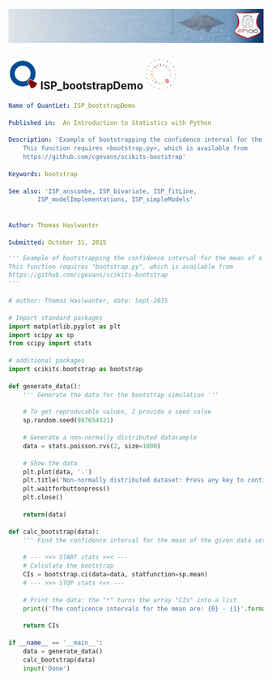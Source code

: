 
[<img src="../../../../pictures/quantletLogo_FH.png" alt="Intro to Statistics with Python">](https://github.com/thomas-haslwanter/statsintro_python)

## [<Img src="../../../../pictures/qloqo.png" alt="Visit QuantNet">](http://quantlet.de/) **ISP_bootstrapDemo** [<img src="../../../../pictures/QN2.png" width="60" alt="Visit QuantNet 2.0">](http://quantlet.de/)


```yaml
Name of QuantLet: ISP_bootstrapDemo

Published in:  An Introduction to Statistics with Python

Description: 'Example of bootstrapping the confidence interval for the mean of a sample distribution
    This function requires <bootstrap.py>, which is available from
    https://github.com/cgevans/scikits-bootstrap'

Keywords: bootstrap

See also: 'ISP_anscombe, ISP_bivariate, ISP_fitLine,
        ISP_modelImplementations, ISP_simpleModels'


Author: Thomas Haslwanter 

Submitted: October 31, 2015 

```

```py
''' Example of bootstrapping the confidence interval for the mean of a sample distribution
This function requires "bootstrap.py", which is available from
https://github.com/cgevans/scikits-bootstrap
'''

# author: Thomas Haslwanter, date: Sept-2015

# Import standard packages
import matplotlib.pyplot as plt
import scipy as sp
from scipy import stats

# additional packages
import scikits.bootstrap as bootstrap

def generate_data():
    ''' Generate the data for the bootstrap simulation '''
    
    # To get reproducable values, I provide a seed value
    sp.random.seed(987654321)   
    
    # Generate a non-normally distributed datasample
    data = stats.poisson.rvs(2, size=1000)
    
    # Show the data
    plt.plot(data, '.')
    plt.title('Non-normally distributed dataset: Press any key to continue')
    plt.waitforbuttonpress()
    plt.close()    
    
    return(data)
    
def calc_bootstrap(data):
    ''' Find the confidence interval for the mean of the given data set with bootstrapping. '''
    
    # --- >>> START stats <<< ---
    # Calculate the bootstrap
    CIs = bootstrap.ci(data=data, statfunction=sp.mean)
    # --- >>> STOP stats <<< ---
    
    # Print the data: the "*" turns the array "CIs" into a list
    print(('The conficence intervals for the mean are: {0} - {1}'.format(*CIs)))
    
    return CIs

if __name__ == '__main__':
    data = generate_data()
    calc_bootstrap(data)
    input('Done')
```
